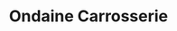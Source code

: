 ---
title: "Ondaine Carrosserie"
url: /le-chambon-feugerolles/ondaine-carrosserie/
shop: réparation de voitures
---